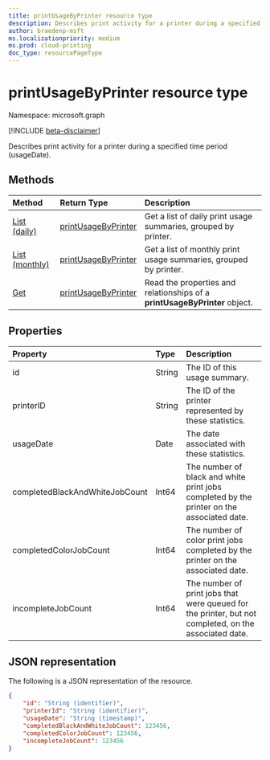 ```yaml
---
title: printUsageByPrinter resource type
description: Describes print activity for a printer during a specified time period (usageDate).
author: braedenp-msft
ms.localizationpriority: medium
ms.prod: cloud-printing
doc_type: resourcePageType
---
```


# printUsageByPrinter resource type

Namespace: microsoft.graph

[!INCLUDE [beta-disclaimer](../../includes/beta-disclaimer.md)]

Describes print activity for a printer during a specified time period (usageDate).

## Methods

| Method       | Return Type | Description |
|:-------------|:------------|:------------|
| [List (daily)](../api/reportroot-list-dailyprintusagebyprinter.md) | [printUsageByPrinter](printUsageByPrinter.md) | Get a list of daily print usage summaries, grouped by printer. |
| [List (monthly)](../api/reportroot-list-monthlyprintusagebyprinter.md) | [printUsageByPrinter](printUsageByPrinter.md) | Get a list of monthly print usage summaries, grouped by printer. |
| [Get](../api/printUsageByPrinter-get.md) | [printUsageByPrinter](printUsageByPrinter.md) | Read the properties and relationships of a **printUsageByPrinter** object. |

## Properties
| Property     | Type        | Description |
|:-------------|:------------|:------------|
|id|String|The ID of this usage summary.|
|printerID|String|The ID of the printer represented by these statistics.|
|usageDate|Date|The date associated with these statistics.|
|completedBlackAndWhiteJobCount|Int64|The number of black and white print jobs completed by the printer on the associated date.|
|completedColorJobCount|Int64|The number of color print jobs completed by the printer on the associated date.|
|incompleteJobCount|Int64|The number of print jobs that were queued for the printer, but not completed, on the associated date.|

## JSON representation

The following is a JSON representation of the resource.

<!-- {
  "blockType": "resource",
  "optionalProperties": [

  ],
  "@odata.type": "microsoft.graph.printUsageByPrinter"
}-->

```json
{
    "id": "String (identifier)",
    "printerId": "String (identifier)",
    "usageDate": "String (timestamp)",
    "completedBlackAndWhiteJobCount": 123456,
    "completedColorJobCount": 123456,
    "incompleteJobCount": 123456
}
```

<!-- uuid: 8fcb5dbc-d5aa-4681-8e31-b001d5168d79
2015-10-25 14:57:30 UTC -->
<!-- {
  "type": "#page.annotation",
  "description": "printUsageByPrinter resource",
  "keywords": "",
  "section": "documentation",
  "tocPath": ""
}-->

